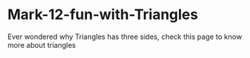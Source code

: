 # Mark-12-fun-with-Triangles
Ever wondered why Triangles has three sides, check this page to know more about triangles
